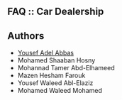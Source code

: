
## FAQ :: Car Dealership

## Authors

- [Yousef Adel Abbas](https://www.github.com/r3medy)
- Mohamed Shaaban Hosny
- Mohannad Tamer Abd-Elhameed
- Mazen Hesham Farouk
- Yousef Waleed Abl-Elaziz
- Mohamed Waleed Mohamed
